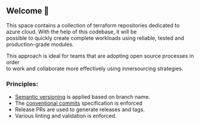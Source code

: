 ## Welcome 👋
This space contains a collection of terraform repositories dedicated to azure cloud. With the help of this codebase, it will be  
possible to quickly create complete workloads using reliable, tested and production-grade modules.

This approach is ideal for teams that are adopting open source processes in order  
to work and collaborate more effectively using innersourcing strategies.

### Principles:

* [Semantic versioning](https://semver.org/) is applied based on branch name.
* The [conventional commits](https://www.conventionalcommits.org/en/v1.0.0/) specification is enforced
* Release PRs are used to generate releases and tags.
* Various linting and validation is enforced.